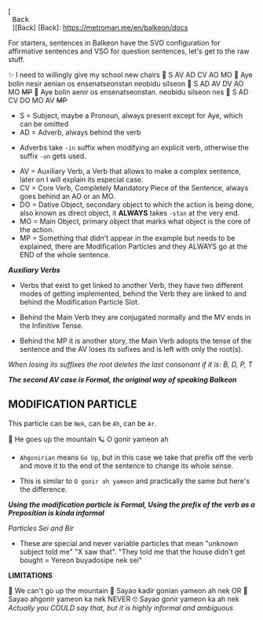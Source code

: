 [<kbd> <br> Back <br> </kbd>][Back]
[Back]: https://metroman.me/en/balkeon/docs

For starters, sentences in Balkeon have the SVO configuration for affirmative sentences and VSO for question sentences, let's get to the raw stuff.

✨ I need to willingly give my school new chairs
👀 S AV AD CV AO MO 
🌟 Aye bolin nesir aenian os ensenatseonstan neobidu silseon
 🚀 S AD AV DV AO MO ~~MP~~
🌟 Aye bolin aenir os ensenatseonstan. neobidu silseon nes
🚀 S AD CV DO MO AV ~~MP~~
- S = Subject, maybe a Pronoun, always present except for Aye, which can be omitted
- AD = Adverb, always behind the verb
* Adverbs take `-in` suffix when modifying an explicit verb, otherwise the suffix `-un` gets used. 
- AV = Auxiliary Verb, a Verb that allows to make a complex sentence, later on I will explain its especial case. 
- CV = Core Verb, Completely Mandatory Piece of the Sentence, always goes behind an AO or an MO.
- DO = Dative Object, secondary object to which the action is being done, also known as direct object, it **ALWAYS** takes `-stan` at the very end. 
- MO = Main Object, primary object that marks what object is the core of the action. 
- MP = Something that didn't appear in the example but needs to be explained, there are Modification Particles and they ALWAYS go at the END of the whole sentence. 

***Auxiliary Verbs***

- Verbs that exist to get linked to another Verb, they have two different modes of getting implemented, behind the Verb they are linked to and behind the Modification Particle Slot. 

- Behind the Main Verb they are conjugated normally and the MV ends in the Infinitive Tense. 

- Behind the MP it is another story, the Main Verb adopts the tense of the sentence and the AV loses its sufixes and is left with only the root(s). 

*When losing its suffixes the root deletes the last consonant if it is: B, D, P, T*

***The second AV case is Formal, the original way of speaking Balkeon***



## MODIFICATION PARTICLE

This particle can be `Nek`, can be `Ah`, can be `Ar`.

💫 He goes up the mountain
🪐 O gonir yameon ah

- `Ahgonirian` means `Go Up`, but in this case we take that prefix off the verb and move it to the end of the sentence to change its whole sense.

- This is similar to `O gonir ah yameon` and practically the same but here's the difference.

***Using the modification particle is Formal, Using the prefix of the verb as a Preposition is kinda informal***

*Particles Sei and Bir*

- These are special and never variable particles that mean "unknown subject told me" "X saw that". "They told me that the house didn't get bought = Yereon buyadosipe nek sei"

**LIMITATIONS**

🌟 We can't go up the mountain
🚀 Sayao kadir gonian yameon ah nek
OR
🚀 Sayao ahgonir yameon ka nek
NEVER
🙄 Sayao gonir yameon ka ah nek
*Actually you COULD say that, but it is highly informal and ambiguous*

